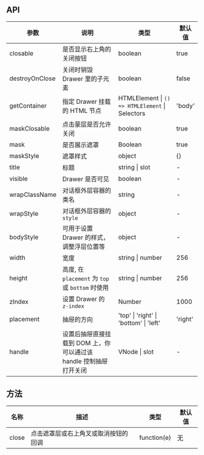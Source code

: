 ## API

| 参数 | 说明 | 类型 | 默认值 |
| --- | --- | --- | --- |
| closable | 是否显示右上角的关闭按钮 | boolean | true |
| destroyOnClose | 关闭时销毁 Drawer 里的子元素 | boolean | false |
| getContainer | 指定 Drawer 挂载的 HTML 节点 | HTMLElement \| `() => HTMLElement` \| Selectors | 'body' |
| maskClosable | 点击蒙层是否允许关闭 | boolean | true |
| mask | 是否展示遮罩 | Boolean | true |
| maskStyle | 遮罩样式 | object | {} |
| title | 标题 | string \| slot | - |
| visible | Drawer 是否可见 | boolean | - |
| wrapClassName | 对话框外层容器的类名 | string | - |
| wrapStyle | 对话框外层容器的`style` | object | - |
| bodyStyle | 可用于设置 Drawer 的样式，调整浮层位置等 | object | - |
| width | 宽度 | string \| number | 256 |
| height | 高度, 在 `placement` 为 `top` 或 `bottom` 时使用 | string \| number | 256 |
| zIndex | 设置 Drawer 的 `z-index` | Number | 1000 |
| placement | 抽屉的方向 | 'top' \| 'right' \| 'bottom' \| 'left' | 'right' |
| handle | 设置后抽屉直接挂载到 DOM 上，你可以通过该 handle 控制抽屉打开关闭 | VNode \| slot | - |

## 方法

| 名称  | 描述                                 | 类型        | 默认值 |
| ----- | ------------------------------------ | ----------- | ------ |
| close | 点击遮罩层或右上角叉或取消按钮的回调 | function(e) | 无     |
